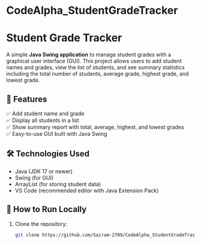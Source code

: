 # CodeAlpha_StudentGradeTracker
# Student Grade Tracker

A simple **Java Swing application** to manage student grades with a graphical user interface (GUI). This project allows users to add student names and grades, view the list of students, and see summary statistics including the total number of students, average grade, highest grade, and lowest grade.

## 📂 Features
✅ Add student name and grade  
✅ Display all students in a list  
✅ Show summary report with total, average, highest, and lowest grades  
✅ Easy-to-use GUI built with Java Swing

## 🛠 Technologies Used
- Java (JDK 17 or newer)
- Swing (for GUI)
- ArrayList (for storing student data)
- VS Code (recommended editor with Java Extension Pack)

## 🚀 How to Run Locally
1. Clone the repository:
   ```bash
   git clone https://github.com/Sairam-2709/CodeAlpha_StudentGradeTracker
